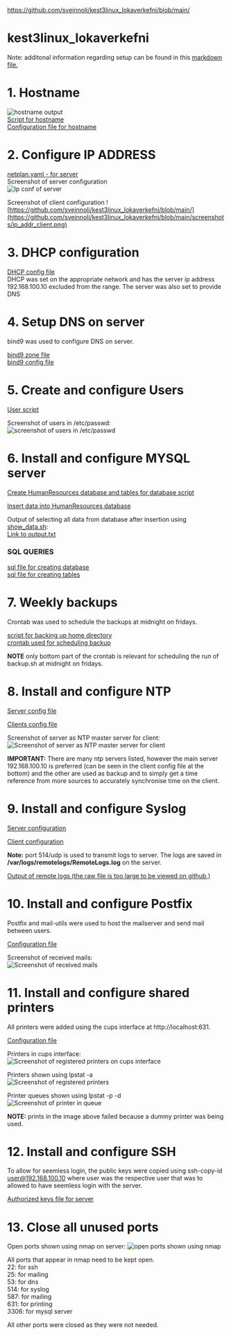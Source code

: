 https://github.com/sveinnoli/kest3linux_lokaverkefni/blob/main/

# kest3linux_lokaverkefni
Note: additonal information regarding setup can be found in this [markdown file.](https://github.com/sveinnoli/kest3linux_lokaverkefni/blob/main/other.md)

# 1. Hostname
![hostname output](https://github.com/sveinnoli/kest3linux_lokaverkefni/blob/main/screenshots/hostname.png)\
[Script for hostname](https://github.com/sveinnoli/kest3linux_lokaverkefni/blob/main/server_vm/scripts/set_hostname)\
[Configuration file for hostname](https://github.com/sveinnoli/kest3linux_lokaverkefni/blob/main/server_vm/conf_files/hostname)

# 2. Configure IP ADDRESS
[netplan.yaml - for server](https://github.com/sveinnoli/kest3linux_lokaverkefni/blob/main/server_vm/conf_files/netplan.yaml)\
Screenshot of server configuration\
![Ip conf of server](https://github.com/sveinnoli/kest3linux_lokaverkefni/blob/main/screenshots/ip_addr_server.png)

Screenshot of client configuration
![https://github.com/sveinnoli/kest3linux_lokaverkefni/blob/main/](https://github.com/sveinnoli/kest3linux_lokaverkefni/blob/main/screenshots/ip_addr_client.png)
# 3. DHCP configuration
[DHCP config file](https://github.com/sveinnoli/kest3linux_lokaverkefni/blob/main/server_vm/conf_files/dhcpd.conf)\
DHCP was set on the appropriate network and has the server ip address 192.168.100.10 excluded from the range. The server was also set to provide DNS

# 4. Setup DNS on server
bind9 was used to configure DNS on server.

[bind9 zone file](https://github.com/sveinnoli/kest3linux_lokaverkefni/blob/main/server_vm/conf_files/ddp.is.zone)\
[bind9 config file](https://github.com/sveinnoli/kest3linux_lokaverkefni/blob/main/server_vm/conf_files/named.conf.local)

# 5. Create and configure Users
[User script](https://github.com/sveinnoli/kest3linux_lokaverkefni/blob/main/server_vm/scripts/create_users.sh)

Screenshot of users in /etc/passwd:\
![screenshot of users in /etc/passwd](https://github.com/sveinnoli/kest3linux_lokaverkefni/blob/main/screenshots/users.png)

# 6. Install and configure MYSQL server
[Create HumanResources database and tables for database script](https://github.com/sveinnoli/kest3linux_lokaverkefni/blob/main/server_vm/mysql_files/setup_humanresources.sh)

[Insert data into HumanResources database](https://github.com/sveinnoli/kest3linux_lokaverkefni/blob/main/server_vm/mysql_files/insert_data.sh)

Output of selecting all data from database after insertion using [show_data.sh](https://github.com/sveinnoli/kest3linux_lokaverkefni/blob/main/server_vm/mysql_files/show_data.sh):\
[Link to output.txt](https://github.com/sveinnoli/kest3linux_lokaverkefni/blob/main/server_vm/mysql_files/output.txt)

### SQL QUERIES
[sql file for creating database](https://github.com/sveinnoli/kest3linux_lokaverkefni/blob/main/server_vm/mysql_files/mysql_setup_database.sql)\
[sql file for creating tables](https://github.com/sveinnoli/kest3linux_lokaverkefni/blob/main/server_vm/mysql_files/mysql_setup_tables.sql)

# 7. Weekly backups
Crontab was used to schedule the backups at midnight on fridays.

[script for backing up home directory](https://github.com/sveinnoli/kest3linux_lokaverkefni/blob/main/server_vm/scripts/backup.sh)\
[crontab used for scheduling backup](https://github.com/sveinnoli/kest3linux_lokaverkefni/blob/main/server_vm/conf_files/backup_crontab)

**NOTE** only bottom part of the crontab is relevant for scheduling the run of backup.sh at midnight on fridays.

# 8. Install and configure NTP
[Server config file](https://github.com/sveinnoli/kest3linux_lokaverkefni/blob/main/server_vm/conf_files/ntp.conf)

[Clients config file](https://github.com/sveinnoli/kest3linux_lokaverkefni/blob/main/client_vm/ntp.conf)

Screenshot of server as NTP master server for client:\
![Screenshot of server as NTP master server for client](https://github.com/sveinnoli/kest3linux_lokaverkefni/blob/main/screenshots/ntp_client_synced_2.png)

**IMPORTANT:** There are many ntp servers listed, however the main server 192.168.100.10 is preferred (can be seen in the client config file at the bottom) and the other are used as backup and to simply get a time reference from more sources to accurately synchronise time on the client.

# 9. Install and configure Syslog
[Server configuration](https://github.com/sveinnoli/kest3linux_lokaverkefni/blob/main/server_vm/conf_files/rsyslog.conf)

[Client configuration](https://github.com/sveinnoli/kest3linux_lokaverkefni/blob/main/client_vm/rsyslog.conf)

**Note:** port 514/udp is used to transmit logs to server. The logs are saved in **/var/logs/remotelogs/RemoteLogs.log** on the server.

[Output of remote logs (the raw file is too large to be viewed on github.)](https://github.com/sveinnoli/kest3linux_lokaverkefni/blob/main/server_vm/conf_files/logging_output.txt)


# 10. Install and configure Postfix
Postfix and mail-utils were used to host the mailserver and send mail between users.

[Configuration file](https://github.com/sveinnoli/kest3linux_lokaverkefni/blob/main/server_vm/conf_files/postfix_main.cf)

Screenshot of received mails:\
![Screenshot of received mails](https://github.com/sveinnoli/kest3linux_lokaverkefni/blob/main/screenshots/mailing.png)

# 11. Install and configure shared printers
All printers were added using the cups interface at http://localhost:631.

[Configuration file](https://github.com/sveinnoli/kest3linux_lokaverkefni/blob/main/server_vm/conf_files/cupsd.conf)

Printers in cups interface:\
![Screenshot of registered printers on cups interface](https://github.com/sveinnoli/kest3linux_lokaverkefni/blob/main/screenshots/all_printers_cups.png)

Printers shown using lpstat -a\
![Screenshot of registered printers](https://github.com/sveinnoli/kest3linux_lokaverkefni/blob/main/screenshots/printers.png)

Printer queues shown using lpstat -p -d\
![Screenshot of printer in queue](https://github.com/sveinnoli/kest3linux_lokaverkefni/blob/main/screenshots/now_printing.png)

**NOTE:** prints in the image above failed because a dummy printer was being used.

# 12. Install and configure SSH
To allow for seemless login, the public keys were copied using ssh-copy-id user@192.168.100.10 where user was the respective user that was to allowed to have seemless login with the server.

[Authorized keys file for server](https://github.com/sveinnoli/kest3linux_lokaverkefni/blob/main/server_vm/conf_files/authorized_keys)

# 13. Close all unused ports
Open ports shown using nmap on server:
![open ports shown using nmap](https://github.com/sveinnoli/kest3linux_lokaverkefni/blob/main/screenshots/ports_closed.png)

All ports that appear in nmap need to be kept open.\
22: for ssh\
25: for mailing\
53: for dns\
514: for syslog\
587: for mailing\
631: for printing\
3306: for mysql server

All other ports were closed as they were not needed.